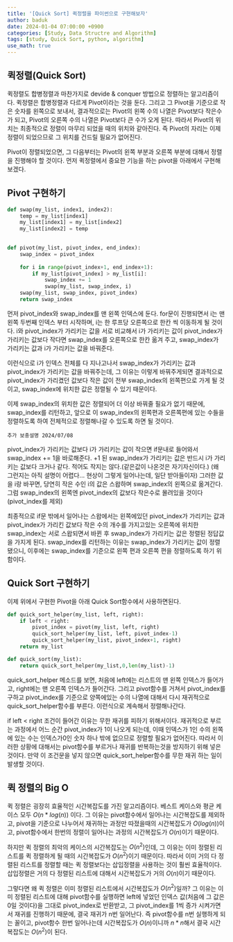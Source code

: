 ```yaml
---
title: '[Quick Sort] 퀵정렬을 파이썬으로 구현해보자'
author: baduk
date: 2024-01-04 07:00:00 +0900
categories: [Study, Data Structre and Algorithm]
tags: [study, Quick Sort, python, algorithm]
use_math: true
---
```

<script async src="https://pagead2.googlesyndication.com/pagead/js/adsbygoogle.js?client=ca-pub-2582023706445264"
     crossorigin="anonymous"></script>

## 퀵정렬(Quick Sort)
퀵정렬도 합병정렬과 마찬가지로 devide & conquer 방법으로 정렬하는 알고리즘이다. 퀵정렬은 합병정렬과 다르게 Pivot이라는 것을 둔다. 그리고 그 Pivot을 기준으로 작은 숫자를 왼쪽으로 보내서, 결과적으로는 Pivot의 왼쪽 수의 나열은 Pivot보다 작은수가 되고, Pivot의 오른쪽 수의 나열은 Pivot보다 큰 수가 오게 된다. 따라서 Pivot의 위치는 최종적으로 정렬이 마무리 되었을 때의 위치와 같아진다. 즉 Pivot의 자리는 이제 정렬이 되었으므로 그 위치를 건드릴 필요가 없어진다.

Pivot이 정렬되었으면, 그 다음부터는 Pivot의 왼쪽 부분과 오른쪽 부분에 대해서 정렬을 진행해야 할 것이다. 먼저 퀵정렬에서 중요한 기능을 하는 pivot을 아래에서 구현해보겠다.

## Pivot 구현하기
```python
def swap(my_list, index1, index2):
    temp = my_list[index1]
    my_list[index1] = my_list[index2]
    my_list[index2] = temp
    

def pivot(my_list, pivot_index, end_index):
    swap_index = pivot_index
    
    for i in range(pivot_index+1, end_index+1):
        if my_list[pivot_index] > my_list[i]:
            swap_index += 1
            swap(my_list, swap_index, i)
    swap(my_list, swap_index, pivot_index)
    return swap_index
```
먼저 pivot_index와 swap_index를 맨 왼쪽 인덱스에 둔다. for문이 진행되면서 i는 맨 왼쪽 두번째 인덱스 부터 시작하며, i는 한 루프당 오른쪽으로 한칸 씩 이동하게 될 것이다. i와 pivot_index가 가리키는 값을 서로 비교해서 i가 가리키는 값이 pivot_index가 가리키는 값보다 작다면 swap_index를 오른쪽으로 한칸 옮겨 주고, swap_index가 가리키는 값과 i가 가리키는 값을 바꿔준다.

이런식으로 i가 인덱스 전체를 다 지나고나서 swap_index가 가리키는 값과 pivot_index가 가리키는 값을 바꿔주는데, 그 이유는 이렇게 바꿔주게되면 결과적으로 pivot_index가 가리켰던 값보다 작은 값이 전부 swap_index의 왼쪽편으로 가게 될 것이고, swap_index에 위치한 값은 정렬될 수 있기 때문이다.

이제 swap_index의 위치한 값은 정렬되어 더 이상 바꿔줄 필요가 없기 때문에, swap_index를 리턴하고, 앞으로 이 swap_index의 왼쪽편과 오른쪽편에 있는 수들을 정렬하도록 하여 전체적으로 정렬해나갈 수 있도록 하면 될 것이다.

`추가 보충설명 2024/07/08`

pivot_index가 가리키는 값보다 i가 가리키는 값이 작으면 if문내로 들어와서 swap_index += 1을 바로해준다. +1 된 swap_index가 가리키는 값은 반드시 i가 가리키는 값보다 크거나 같다. 적어도 작지는 않다.(같은값이 나온것은 자기자신이다.) (왜 그런지는 아직 설명이 어렵다... 현상이 그렇게 일어나는데, 일단 받아들이자) 그러한 값을 i랑 바꾸면, 당연히 작은 수인 i의 값은 스왑하며 swap_index의 왼쪽으로 옮겨간다. 그럼 swap_index의 왼쪽엔 pivot_index의 값보다 작은수로 몰려있을 것이다(pivot_index를 제외)

최종적으로 if문 밖에서 일어나는 스왑에서는 왼쪽에있던 pivot_index가 가리키는 값과 pivot_index가 가리킨 값보다 작은 수의 개수를 가지고있는
오른쪽에 위치한 swap_index는 서로 스왑되면서 바뀐 후 swap_index가 가리키는 값은 정렬된 정답값을 가지게 된다. swap_index를 리턴하는 이유는 swap_index가 가리키는 값이 정렬됐으니, 이후에는 swap_index를 기준으로 왼쪽 편과 오른쪽 편을 정렬하도록 하기 위함이다.


## Quick Sort 구현하기
이제 위에서 구현한 Pivot을 아래 Quick Sort함수에서 사용하면된다.

```python
def quick_sort_helper(my_list, left, right):
    if left < right:
        pivot_index = pivot(my_list, left, right)
        quick_sort_helper(my_list, left, pivot_index-1)
        quick_sort_helper(my_list, pivot_index+1, right)
    return my_list

def quick_sort(my_list):
    return quick_sort_helper(my_list,0,len(my_list)-1)

```
quick_sort_helper 메소드를 보면, 처음에 left에는 리스트의 맨 왼쪽 인덱스가 들어가고, right에는 맨 오른쪽 인덱스가 들어간다. 그리고 pivot함수를 거쳐서 pivot_index를 구하고 pivot_index를 기준으로 양쪽에있는 수의 나열에 대해서 다시 재귀적으로 quick_sort_helper함수를 부른다. 이런식으로 계속해서 정렬해나간다.

if left < right 조건이 들어간 이유는 무한 재귀를 피하기 위해서이다. 재귀적으로 부르는 과정에서 어느 순간 pivot_index가 1이 나오게 되는데, 이때 인덱스가 1인 수의 왼쪽에 있는 수는 인덱스가0인 숫자 하나 밖에 없으므로 정렬할 필요가 없어진다. 따라서 이러한 상황에 대해서는 pivot함수를 부르거나 재귀를 반복하는것을 방지하기 위해 넣은 것이다. 만약 이 조건문을 넣지 않으면 quick_sort_helper함수를 무한 재귀 하는 일이 발생할 것이다.


## 퀵 정렬의 Big O
퀵 정렬은 굉장히 효율적인 시간복잡도를 가진 알고리즘이다. 베스트 케이스와 평균 케이스 모두 $O(n*log(n))$ 이다. 그 이유는 pivot함수에서 일어나는 시간복잡도를 제외하고, pivot을 기준으로 나누어서 재귀하는 과정만 따졌을때의 시간복잡도가 $O(log(n))$이고, pivot함수에서 한번의 정렬이 일어나는 과정의 시간복잡도가 $O(n)$이기 때문이다.

하지만 퀵 정렬의 최악의 케이스의 시간복잡도는 $O(n^2)$인데, 그 이유는 이미 정렬된 리스트를 퀵 정렬하게 될 때의 시간복잡도가 $O(n^2)$이기 때문이다. 따라서 이미 거의 다 정렬된 리스트를 정렬할 때는 퀵 정렬보다는 삽입정렬을 사용하는 것이 훨씬 효율적이다. 삽입정렬은 거의 다 정렬된 리스트에 대해서 시간복잡도가 거의 $O(n)$이기 때문이다.

그렇다면 왜 퀵 정렬은 이미 정렬된 리스트에서 시간복잡도가 $O(n^2)$일까?
그 이유는 이미 정렬된 리스트에 대해 pivot함수를 실행하면 left에 넣었던 인덱스 값(처음에 그 값은 0일 것이다)을 그대로 pivot_index로 반환받고, 그 pivot_index를 1씩 증가 시켜가면서 재귀를 진행하기 때문에, 결국 재귀가 n번 일어난다. 즉 pivot함수를 n번 실행하게 되는 꼴이고, pivot함수 한번 일어나는데 시간복잡도가 $O(n)$이니까 $n*n$해서 결국 시간복잡도는 $O(n^2)$이 된다.


<script async src="https://pagead2.googlesyndication.com/pagead/js/adsbygoogle.js?client=ca-pub-2582023706445264"
     crossorigin="anonymous"></script>